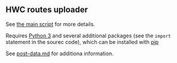 ## HWC routes uploader

See [the main script](routes-import.py) for more details.

Requires [Python 3](https://www.python.org/downloads/) and several additional
packages (see the `import` statement in the sourec code), which can be installed
with [pip](https://docs.python.org/3/installing/index.html)

See [post-data.md](post-data.md) for additiona information.
